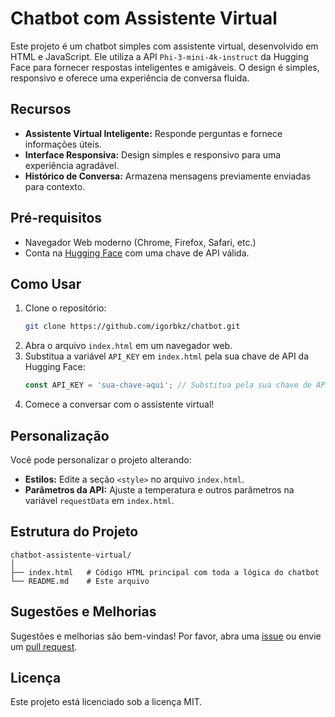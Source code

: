 # Chatbot com Assistente Virtual

Este projeto é um chatbot simples com assistente virtual, desenvolvido em HTML e JavaScript.
Ele utiliza a API `Phi-3-mini-4k-instruct` da Hugging Face para fornecer respostas inteligentes e amigáveis.
O design é simples, responsivo e oferece uma experiência de conversa fluida.

## Recursos

- **Assistente Virtual Inteligente:** Responde perguntas e fornece informações úteis.
- **Interface Responsiva:** Design simples e responsivo para uma experiência agradável.
- **Histórico de Conversa:** Armazena mensagens previamente enviadas para contexto.

## Pré-requisitos

- Navegador Web moderno (Chrome, Firefox, Safari, etc.)
- Conta na [Hugging Face](https://huggingface.co/) com uma chave de API válida.

## Como Usar

1. Clone o repositório:
    ```bash
    git clone https://github.com/igorbkz/chatbot.git
    ```
2. Abra o arquivo `index.html` em um navegador web.
3. Substitua a variável `API_KEY` em `index.html` pela sua chave de API da Hugging Face:
    ```javascript
    const API_KEY = 'sua-chave-aqui'; // Substitua pela sua chave de API real
    ```
4. Comece a conversar com o assistente virtual!

## Personalização

Você pode personalizar o projeto alterando:
- **Estilos:** Edite a seção `<style>` no arquivo `index.html`.
- **Parâmetros da API:** Ajuste a temperatura e outros parâmetros na variável `requestData` em `index.html`.

## Estrutura do Projeto

```
chatbot-assistente-virtual/
│
├── index.html   # Código HTML principal com toda a lógica do chatbot
└── README.md    # Este arquivo
```

## Sugestões e Melhorias

Sugestões e melhorias são bem-vindas! Por favor, abra uma [issue](https://github.com/igorbkz/chatbot/issues) ou envie um [pull request](https://github.com/igorbkz/chatbot/pulls).

## Licença

Este projeto está licenciado sob a licença MIT.
